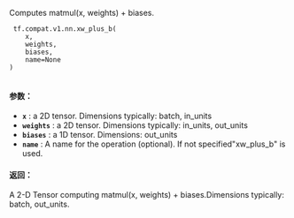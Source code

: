 Computes matmul(x, weights) + biases.

```
 tf.compat.v1.nn.xw_plus_b(
    x,
    weights,
    biases,
    name=None
)
 
```

#### 参数：
- **`x`** : a 2D tensor.  Dimensions typically: batch, in_units
- **`weights`** : a 2D tensor.  Dimensions typically: in_units, out_units
- **`biases`** : a 1D tensor.  Dimensions: out_units
- **`name`** : A name for the operation (optional).  If not specified"xw_plus_b" is used.


#### 返回：
A 2-D Tensor computing matmul(x, weights) + biases.Dimensions typically: batch, out_units.

